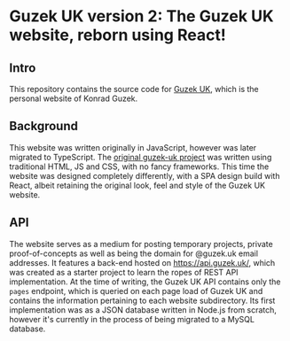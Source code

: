 # Guzek UK version 2: The Guzek UK website, reborn using React!

## Intro
This repository contains the source code for [Guzek UK](https://www.guzek.uk/), which is the personal website of Konrad Guzek.

## Background
This website was written originally in JavaScript, however was later migrated to TypeScript.
The [original guzek-uk project](https://github.com/MagicalCornFlake/guzek-uk) was written using traditional HTML, JS and CSS, with no fancy frameworks.
This time the website was designed completely differently, with a SPA design build with React, albeit retaining the original look, feel and style of the Guzek UK website.

## API
The website serves as a medium for posting temporary projects, private proof-of-concepts as well as being the domain for @guzek.uk email addresses.
It features a back-end hosted on https://api.guzek.uk/, which was created as a starter project to learn the ropes of REST API implementation.
At the time of writing, the Guzek UK API contains only the `pages` endpoint, which is queried on each page load of Guzek UK and contains the information pertaining to each website subdirectory.
Its first implementation was as a JSON database written in Node.js from scratch, however it's currently in the process of being migrated to a MySQL database.
